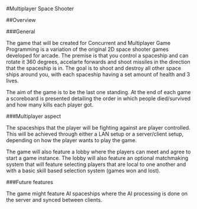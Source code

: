 #Multiplayer Space Shooter

##Overview

###General

The game that will be created for Concurrent and Multiplayer Game Programming
is a variation of the original 2D space shooter games developed for arcade.
The premise is that you control a spaceship and can rotate it 360 degrees,
accelarte forwards and shoot missiles in the direction that the spaceship is
in. The goal is to shoot and destroy all other space ships around you, with
each spaceship having a set amount of health and 3 lives. 

The aim of the game is to be the last one standing. At the end of each game
a scoreboard is presented detailing the order in which people died/survived
and how many kills each player got. 

###Multiplayer aspect

The spaceships that the player will be fighting against are player controlled.
This will be achieved through either a LAN setup or a server/client setup, depending
on how the player wants to play the game. 

The game will also feature a lobby where the players can meet and agree to start
a game instance. The lobby will also feature an optional matchmaking system that
will feature selecting players that are local to one another and with a basic
skill based selection system (games won and lost).

###Future features

The game might feature AI spaceships where the AI processing is done on the server
and synced between clients.
